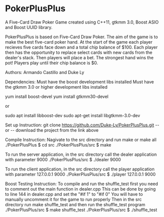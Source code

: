 # PokerPlusPlus
A Five-Card Draw Poker Game created using C++11, gtkmm 3.0, Boost ASIO and Boost UUID library.

PokerPlusPlus is based on Five-Card Draw Poker. 
The aim of the game is to make the best five-card poker hand. 
At the start of the game each player recieves five cards face down and a total chip balance of $100. 
Each player then has the opportunity to replace select cards with new cards from the dealer's stack. 
Then players will place a bet. The strongest hand wins the pot! Players play until their chip balance is $0.  

Authors: Armando Castillo and Duke Ly

Dependencies: 
Must have the boost development libs installed
Must have the gtkmm 3.0 or higher development libs installed 

yum install boost-devel
yum install gtkmm30-devel  

or

sudo apt install libboost-dev
sudo apt-get install libgtkmm-3.0-dev

Set up Instruction:
git clone https://github.com/Duke-Ly/PokerPlusPlus.git
-- or -- download the project from the link above

Compile Instruction:
Nagivate to the src directory and run make or make all
	./PokerPlusPlus $ cd src
./PokerPlusPlus/src $ make

To run the server application, in the src directory call the dealer application with parameter 9000
./PokerPlusPlus/src $ ./dealer 9000

To run the client application, in the src directory call the player application with parameter 127.0.0.1 9000
./PokerPlusPlus/src $ ./player 127.0.0.1 9000

Boost Testing Instruction:
To compile and run the shuffle_test first you need to comment out the main function in dealer.cpp
This can be done by going to line 144 in dealer.cpp and set the "#if 1" to "#if 0"
You will have to manually uncomment it for the game to run properly
Then in the src directory run make shuffle_test and then run the shuffle_test program
./PokerPlusPlus/src $ make shuffle_test
./PokerPlusPlus/src $ ./shuffle_test